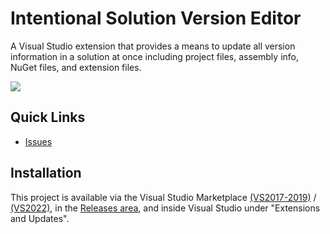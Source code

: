 # Intentional Solution Version Editor

A Visual Studio extension that provides a means to update all version information in a solution at once including project files, assembly info, NuGet files, and extension files.

![](img/Capture.png)

## Quick Links
* [Issues](https://github.com/dahall/IntentionalSolutionVersion/issues)

## Installation
This project is available via the Visual Studio Marketplace [(VS2017-2019)](https://marketplace.visualstudio.com/items?itemName=dahall.IntentionalSolutionVersion) / [(VS2022)](https://marketplace.visualstudio.com/items?itemName=dahall.IntentionalSolutionVersion2022), in the [Releases area](https://github.com/dahall/IntentionalSolutionVersion/releases/latest), and inside Visual Studio under "Extensions and Updates".
